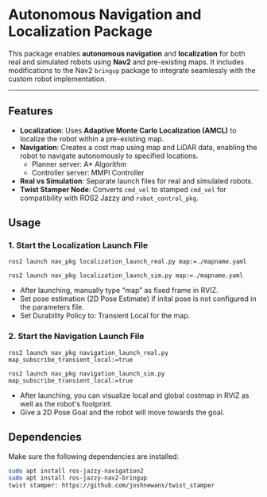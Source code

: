 # Autonomous Navigation and Localization Package

This package enables **autonomous navigation** and **localization** for both real and simulated robots using **Nav2** and pre-existing maps. It includes modifications to the Nav2 `bringup` package to integrate seamlessly with the custom robot implementation.

---

## Features

- **Localization**: Uses **Adaptive Monte Carlo Localization (AMCL)** to localize the robot within a pre-existing map.
- **Navigation**: Creates a cost map using map and LiDAR data, enabling the robot to navigate autonomously to specified locations.
  - Planner server: A* Algorithm
  - Controller server: MMPI Controller
- **Real vs Simulation**: Separate launch files for real and simulated robots.
- **Twist Stamper Node**: Converts `cmd_vel` to stamped `cmd_vel` for compatibility with ROS2 Jazzy and `robot_control_pkg`.


## Usage 
### 1. **Start the Localization Launch File**  
   ```ros2 launch nav_pkg localization_launch_real.py map:=./mapname.yaml```
   
   ```ros2 launch nav_pkg localization_launch_sim.py map:=./mapname.yaml```
   
- After launching, manually type “map” as fixed frame in RVIZ.
- Set pose estimation (2D Pose Estimate) if inital pose is not configured in the parameters file.
- Set Durability Policy to: Transient Local for the map.
  
### 2. **Start the Navigation Launch File**  
   ```ros2 launch nav_pkg navigation_launch_real.py map_subscribe_transient_local:=true```
   
   ```ros2 launch nav_pkg navigation_launch_sim.py map_subscribe_transient_local:=true```
   
- After launching, you can visualize local and global costmap in RVIZ as well as the robot's footprint.
- Give a 2D Pose Goal and the robot will move towards the goal.

## Dependencies

Make sure the following dependencies are installed:

```bash
sudo apt install ros-jazzy-navigation2
sudo apt install ros-jazzy-nav2-bringup
twist stamper: https://github.com/joshnewans/twist_stamper 
